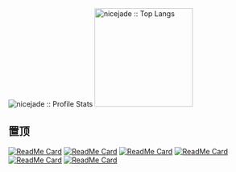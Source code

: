 <br />
<br />
<p align="left">
  <img heigth="195" src="https://github-readme-stats.vercel.app/api?username=nicejade&show_icons=true&theme=synthwave" alt="nicejade :: Profile Stats" />
  <img height="195" src="https://github-readme-stats.vercel.app/api/top-langs/?username=nicejade&langs_count=10&theme=synthwave&layout=compact" alt="nicejade :: Top Langs" />
</p>

## 置顶
<p align="left">
 
[![ReadMe Card](https://github-readme-stats.vercel.app/api/pin/?username=nicejade&repo=arya-jarvis&theme=radical)](https://github.com/nicejade/arya-jarvis) 
[![ReadMe Card](https://github-readme-stats.vercel.app/api/pin/?username=nicejade&repo=awesome-quickapp&theme=cobalt)](https://github.com/nicejade/awesome-quickapp)
[![ReadMe Card](https://github-readme-stats.vercel.app/api/pin/?username=nicejade&repo=vuepress-web-app&theme=synthwave)](https://github.com/nicejade/vuepress-web-app) 
[![ReadMe Card](https://github-readme-stats.vercel.app/api/pin/?username=nicejade&repo=nice-front-end-tutorial&theme=merko)](https://github.com/nicejade/nice-front-end-tutorial)
[![ReadMe Card](https://github-readme-stats.vercel.app/api/pin/?username=nicejade&repo=nicelinks-weekly&theme=dracula)](https://github.com/nicejade/nicelinks-weekly) 
[![ReadMe Card](https://github-readme-stats.vercel.app/api/pin/?username=nicejade&repo=www.lovejade.cn&theme=gruvbox)](https://github.com/nicejade/www.lovejade.cn)
</p>

